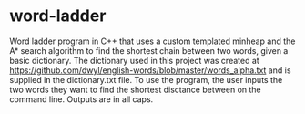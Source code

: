 # word-ladder
Word ladder program in C++ that uses a custom templated minheap and the A* search algorithm to find the shortest chain between two words, given a basic dictionary. 
The dictionary used in this project was created at https://github.com/dwyl/english-words/blob/master/words_alpha.txt and is supplied in the dictionary.txt file. 
To use the program, the user inputs the two words they want to find the shortest disctance between on the command line. 
Outputs are in all caps. 

